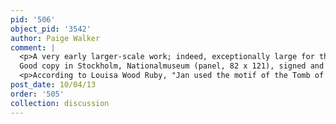 ```yaml
---
pid: '506'
object_pid: '3542'
author: Paige Walker
comment: |
  <p>A very early larger-scale work; indeed, exceptionally large for this period. The other religious histories from this time are at most about a quarter of this size and often much smaller. Only the classical battle scenes from these years are of such large scale.<br />
  Good copy in Stockholm, Nationalmuseum (panel, 82 x 121), signed and dated 1606. </p>
  <p>According to Louisa Wood Ruby, "Jan used the motif of the Tomb of Scipio in numerous compositions, including two works in the exhibition, [this] wonderful painting in Munich dated 1598 and the drawing of a <a href="/object/harbor-with-a-fish-market">Harbor with a Fish Market</a> in a private collection.  In examining possible motivations for the frequency of the appearance of the Tomb of Scipio motif in Jan’s oeuvre, a recent analysis convincingly suggests that its inclusion was meant to appeal to Neo-Stoic patrons in both Rome and later Antwerp, who would have understood and appreciated its reference to the Neo-Stoic ideal."</p>
post_date: 10/04/13
order: '505'
collection: discussion
---
```

